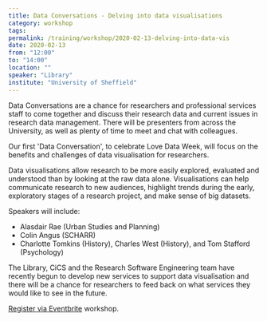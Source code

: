 ```yaml
---
title: Data Conversations - Delving into data visualisations
category: workshop
tags:
permalink: /training/workshop/2020-02-13-delving-into-data-vis
date: 2020-02-13
from: "12:00"
to: "14:00"
location: ""
speaker: "Library"
institute: "University of Sheffield"
---
```


Data Conversations are a chance for researchers and professional services
staff to come together and discuss their research data and current issues
in research data management. There will be presenters from across the
University, as well as plenty of time to meet and chat with colleagues.

Our first 'Data Conversation', to celebrate Love Data Week, will focus on
the benefits and challenges of data visualisation for researchers.

Data visualisations allow research to be more easily explored, evaluated
and understood than by looking at the raw data alone. Visualisations can
help communicate research to new audiences, highlight trends during the
early, exploratory stages of a research project, and make sense of big
datasets.

Speakers will include:

  * Alasdair Rae (Urban Studies and Planning)
  * Colin Angus (SCHARR)
  * Charlotte Tomkins (History), Charles West (History), and Tom Stafford (Psychology)

The Library, CiCS and the Research Software Engineering team have recently
begun to develop new services to support data visualisation and there will be a
chance for researchers to feed back on what services they would like to see in
the future.

[Register via Eventbrite](https://www.eventbrite.co.uk/e/data-conversations-delving-into-data-visualisations-tickets-89967480155) workshop.  
